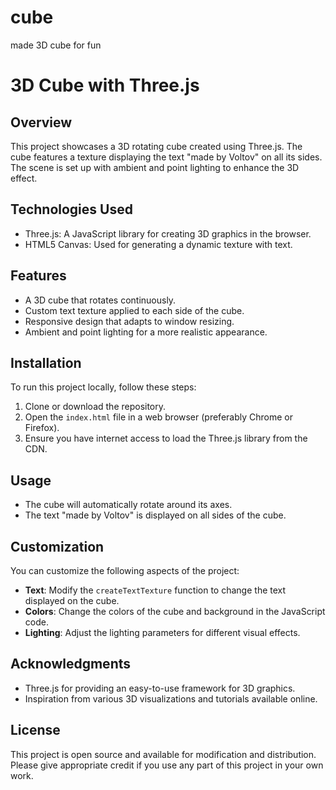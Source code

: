 # cube
made 3D cube for fun




# 3D Cube with Three.js

## Overview
This project showcases a 3D rotating cube created using Three.js. The cube features a texture displaying the text "made by Voltov" on all its sides. The scene is set up with ambient and point lighting to enhance the 3D effect.

## Technologies Used
- Three.js: A JavaScript library for creating 3D graphics in the browser.
- HTML5 Canvas: Used for generating a dynamic texture with text.

## Features
- A 3D cube that rotates continuously.
- Custom text texture applied to each side of the cube.
- Responsive design that adapts to window resizing.
- Ambient and point lighting for a more realistic appearance.

## Installation
To run this project locally, follow these steps:

1. Clone or download the repository.
2. Open the `index.html` file in a web browser (preferably Chrome or Firefox).
3. Ensure you have internet access to load the Three.js library from the CDN.

## Usage
- The cube will automatically rotate around its axes.
- The text "made by Voltov" is displayed on all sides of the cube.

## Customization
You can customize the following aspects of the project:
- **Text**: Modify the `createTextTexture` function to change the text displayed on the cube.
- **Colors**: Change the colors of the cube and background in the JavaScript code.
- **Lighting**: Adjust the lighting parameters for different visual effects.

## Acknowledgments
- Three.js for providing an easy-to-use framework for 3D graphics.
- Inspiration from various 3D visualizations and tutorials available online.

## License
This project is open source and available for modification and distribution. Please give appropriate credit if you use any part of this project in your own work.
